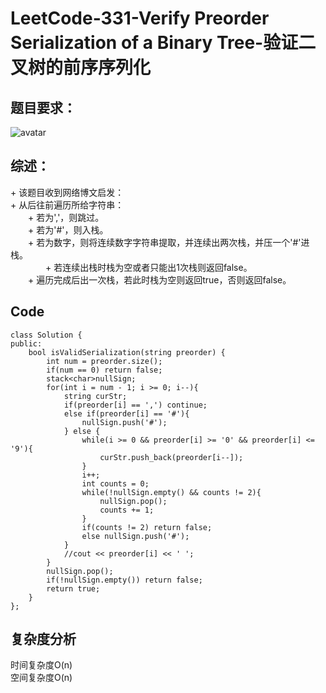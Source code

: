 # LeetCode-331-Verify Preorder Serialization of a Binary Tree-验证二叉树的前序序列化

## 题目要求：
![avatar](https:///github.com/JakeChanFangZiyuan20/MyLeetCode/blob/img/331.png)



## 综述：  
\+ 该题目收到网络博文启发：  
\+ 从后往前遍历所给字符串：  
&emsp;&emsp;\+ 若为','，则跳过。  
&emsp;&emsp;\+ 若为'#'，则入栈。  
&emsp;&emsp;\+ 若为数字，则将连续数字字符串提取，并连续出两次栈，并压一个'#'进栈。  
&emsp;&emsp;&emsp;&emsp;\+  若连续出栈时栈为空或者只能出1次栈则返回false。  
&emsp;&emsp;\+ 遍历完成后出一次栈，若此时栈为空则返回true，否则返回false。  

## Code
```
class Solution {
public:
    bool isValidSerialization(string preorder) {
        int num = preorder.size();
        if(num == 0) return false;
        stack<char>nullSign;
        for(int i = num - 1; i >= 0; i--){
            string curStr;
            if(preorder[i] == ',') continue;
            else if(preorder[i] == '#'){
                nullSign.push('#');
            } else {
                while(i >= 0 && preorder[i] >= '0' && preorder[i] <= '9'){
                    curStr.push_back(preorder[i--]);
                }
                i++;
                int counts = 0;
                while(!nullSign.empty() && counts != 2){
                    nullSign.pop();
                    counts += 1;
                }
                if(counts != 2) return false;
                else nullSign.push('#');
            }
            //cout << preorder[i] << ' ';
        }
        nullSign.pop();
        if(!nullSign.empty()) return false;
        return true;
    }
};
```

## 复杂度分析
时间复杂度O(n)  
空间复杂度O(n)
